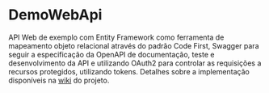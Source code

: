 # DemoWebApi

API Web de exemplo com Entity Framework como ferramenta de mapeamento objeto relacional através do padrão Code First, Swagger para seguir a especificação da OpenAPI de documentação, teste e desenvolvimento da API e utilizando OAuth2 para controlar as requisições a recursos protegidos, utilizando tokens. Detalhes sobre a implementação disponíveis na [wiki](https://github.com/Vitor-Xavier/DemoWebApi/wiki) do projeto.
